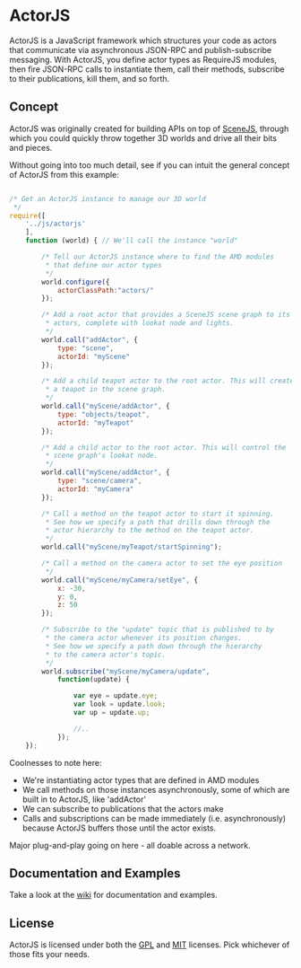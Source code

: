 ActorJS
=======

ActorJS is a JavaScript framework which structures your code as actors that communicate via asynchronous JSON-RPC and publish-subscribe messaging.
With ActorJS, you define actor types as RequireJS modules, then fire JSON-RPC calls to instantiate them, call their methods,
subscribe to their publications, kill them, and so forth.

## Concept
ActorJS was originally created for building APIs on top of [SceneJS](http://scenejs.org), through which you could quickly throw together 3D
 worlds and drive all their bits and pieces.

Without going into too much detail, see if you can intuit the general concept of ActorJS from this example:

```javascript

/* Get an ActorJS instance to manage our 3D world
 */
require([
    '../js/actorjs'
    ],
    function (world) { // We'll call the instance "world"

        /* Tell our ActorJS instance where to find the AMD modules
         * that define our actor types
         */
        world.configure({
            actorClassPath:"actors/"
        });

        /* Add a root actor that provides a SceneJS scene graph to its child
         * actors, complete with lookat node and lights.
         */
        world.call("addActor", {
            type: "scene",
            actorId: "myScene"
        });

        /* Add a child teapot actor to the root actor. This will create
         * a teapot in the scene graph.
         */
        world.call("myScene/addActor", {
            type: "objects/teapot",
            actorId: "myTeapot"
        });

        /* Add a child actor to the root actor. This will control the
         * scene graph's lookat node.
         */
        world.call("myScene/addActor", {
            type: "scene/camera",
            actorId: "myCamera"
        });

        /* Call a method on the teapot actor to start it spinning.
         * See how we specify a path that drills down through the
         * actor hierarchy to the method on the teapot actor.
         */
        world.call("myScene/myTeapot/startSpinning");

        /* Call a method on the camera actor to set the eye position
         */
        world.call("myScene/myCamera/setEye", {
            x: -30,
            y: 0,
            z: 50
        });

        /* Subscribe to the "update" topic that is published to by
         * the camera actor whenever its position changes.
         * See how we specify a path down through the hierarchy
         * to the camera actor's topic.
         */
        world.subscribe("myScene/myCamera/update",
            function(update) {

                var eye = update.eye;
                var look = update.look;
                var up = update.up;

                //..
            });
    });

```

Coolnesses to note here:
 * We're instantiating actor types that are defined in AMD modules
 * We call methods on those instances asynchronously, some of which are built in to ActorJS, like 'addActor'
 * We can subscribe to publications that the actors make
 * Calls and subscriptions can be made immediately (i.e. asynchronously) because ActorJS buffers those until the actor exists.

Major plug-and-play going on here - all doable across a network.

## Documentation and Examples
Take a look at the [wiki](https://github.com/xeolabs/actorjs/wiki) for documentation and examples.

## License
ActorJS is licensed under both the [GPL](https://github.com/xeolabs/actorjs/blob/master/licenses/GPL_LICENSE.txt)
and [MIT](https://github.com/xeolabs/actorjs/blob/master/licenses/MIT_LICENSE.txt) licenses. Pick whichever of those fits your needs.
